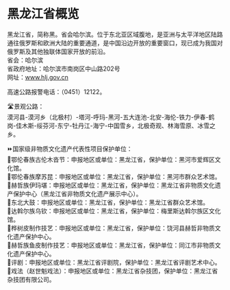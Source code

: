 # 黑龙江省概览  
黑龙江省，简称黑。省会哈尔滨。位于东北亚区域腹地，是亚洲与太平洋地区陆路通往俄罗斯和欧洲大陆的重要通道，是中国沿边开放的重要窗口，现已成为我国对俄罗斯及其他独联体国家开放的前沿。  
省会：哈尔滨  
省政府地址：哈尔滨市南岗区中山路202号  
网址：www.hlj.gov.cn  
  
高速公路报警电话：（0451）12122。  
  
🛣️景观公路：  
漠河县-漠河乡（北极村）-塔河-呼玛-黑河-五大连池-北安-海伦-铁力-伊春-鹤岗-佳木斯-绥芬河-东宁-牡丹江-海宁-中国雪乡，北极奇观、林海雪原、冰雪之乡。    
  
⏩国家级非物质文化遗产代表性项目保护单位：  
🔸鄂伦春族古伦木沓节：申报地区或单位：黑龙江省，保护单位：黑河市爱辉区文化馆。  
🔸鄂伦春族摩苏昆：申报地区或单位：黑龙江省，保护单位：黑河市群众艺术馆。  
🔸赫哲族伊玛堪：申报地区或单位：黑龙江省，保护单位：黑龙江省非物质文化遗产保护中心（黑龙江省非物质文化遗产展示中心）。  
🔸东北大鼓：申报地区或单位：黑龙江省，保护单位：黑龙江省群众艺术馆。  
🔸达斡尔族乌钦：申报地区或单位：黑龙江省，保护单位：梅里斯达斡尔族区文化馆。  
🔸桦树皮制作技艺：申报地区或单位：黑龙江省，保护单位：饶河县赫哲非物质文化遗产保护中心。  
🔸赫哲族鱼皮制作技艺：申报地区或单位：黑龙江省，保护单位：同江市非物质文化遗产保护中心。    
🔸评剧：申报地区或单位：黑龙江省评剧院，保护单位：黑龙江省评剧艺术中心。    
🔸戏法（赵世魁戏法）：申报地区或单位：黑龙江省杂技团，保护单位：黑龙江省杂技团有限公司。  